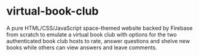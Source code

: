 # virtual-book-club
A pure HTML/CSS/JavaScript space-themed website backed by Firebase from scratch to emulate a virtual book club with options for the two authenticated book club hosts to rate, answer questions and shelve new  books while others can view answers and leave comments.
